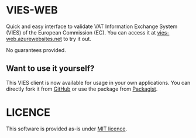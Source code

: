 # VIES-WEB

Quick and easy interface to validate VAT Information Exchange System (VIES) of the European Commission (EC). You can access it at [vies-web.azurewebsites.net](http://vies-web.azurewebsites.net) to try it out.

No guarantees provided.

## Want to use it yourself?

This VIES client is now available for usage in your own applications. You can directly fork it from [GitHub](https://github.com/dragonbe/vies-web) or use the package from [Packagist](https://packagist.org/dragonbe/vies).

# LICENCE

This software is provided as-is under [MIT licence](LICENCE).
